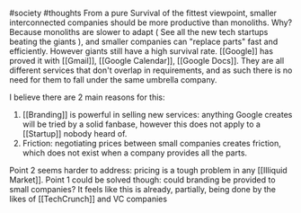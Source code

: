 #society #thoughts 
From a pure Survival of the fittest viewpoint, smaller interconnected companies should be more productive than monoliths. Why? Because monoliths are slower to adapt ( See all the new tech startups beating the giants ), and smaller companies can "replace parts" fast and efficiently. However giants still have a high survival rate. [[Google]] has proved it with [[Gmail]], [[Google Calendar]], [[Google Docs]]. They are all different services that don't overlap in requirements, and as such there is no need for them to fall under the same umbrella company.

I believe there are 2 main reasons for this:
1. [[Branding]] is powerful in selling new services: anything Google creates will be tried by a solid fanbase, however this does not apply to a [[Startup]] nobody heard of.
2. Friction: negotiating prices between small companies creates friction, which does not exist when a company provides all the parts.

Point 2 seems harder to address: pricing is a tough problem in any [[Illiquid Market]]. Point 1 could be solved though: could branding be provided to small companies? It feels like this is already, partially, being done by the likes of [[TechCrunch]] and VC companies